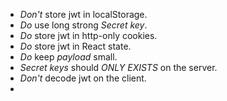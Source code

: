 - *Don't* store jwt in localStorage.
- *Do* use long strong *Secret key*.
- *Do* store jwt in http-only cookies.
- *Do* store jwt in React state. 
- *Do* keep *payload* small.
- *Secret keys* should *ONLY EXISTS* on the server.
- *Don't* decode jwt on the client.
- 